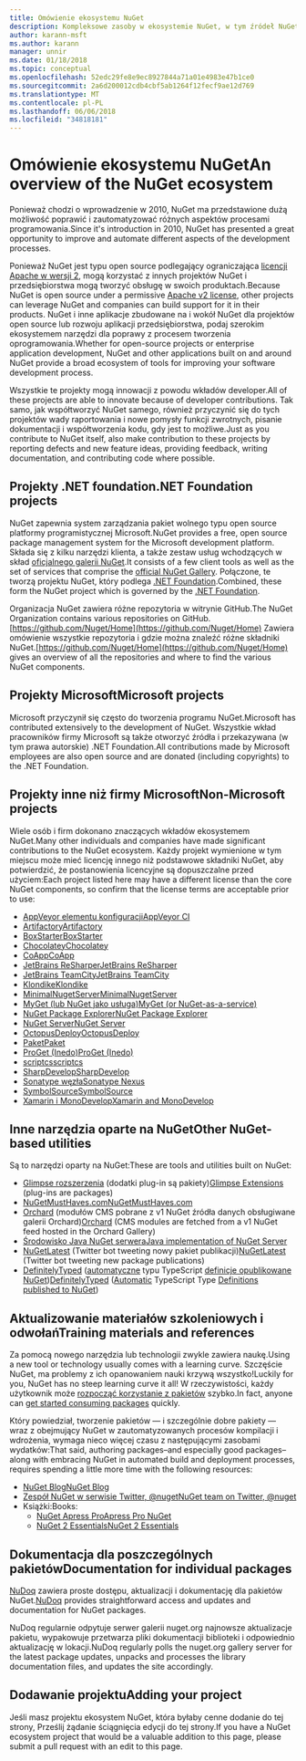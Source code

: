 ```yaml
---
title: Omówienie ekosystemu NuGet
description: Kompleksowe zasoby w ekosystemie NuGet, w tym źródeł NuGet, Microsoft NuGet projektów, narzędzia i materiałów szkoleniowych.
author: karann-msft
ms.author: karann
manager: unnir
ms.date: 01/18/2018
ms.topic: conceptual
ms.openlocfilehash: 52edc29fe8e9ec8927844a71a01e4983e47b1ce0
ms.sourcegitcommit: 2a6d200012cdb4cbf5ab1264f12fecf9ae12d769
ms.translationtype: MT
ms.contentlocale: pl-PL
ms.lasthandoff: 06/06/2018
ms.locfileid: "34818181"
---
```

# <a name="an-overview-of-the-nuget-ecosystem"></a><span data-ttu-id="ece85-103">Omówienie ekosystemu NuGet</span><span class="sxs-lookup"><span data-stu-id="ece85-103">An overview of the NuGet ecosystem</span></span>

<span data-ttu-id="ece85-104">Ponieważ chodzi o wprowadzenie w 2010, NuGet ma przedstawione dużą możliwość poprawić i zautomatyzować różnych aspektów procesami programowania.</span><span class="sxs-lookup"><span data-stu-id="ece85-104">Since it's introduction in 2010, NuGet has presented a great opportunity to improve and automate different aspects of the development processes.</span></span>

<span data-ttu-id="ece85-105">Ponieważ NuGet jest typu open source podlegający ograniczająca [licencji Apache w wersji 2](http://choosealicense.com/licenses/apache/), mogą korzystać z innych projektów NuGet i przedsiębiorstwa mogą tworzyć obsługę w swoich produktach.</span><span class="sxs-lookup"><span data-stu-id="ece85-105">Because NuGet is open source under a permissive [Apache v2 license](http://choosealicense.com/licenses/apache/), other projects can leverage NuGet and companies can build support for it in their products.</span></span> <span data-ttu-id="ece85-106">NuGet i inne aplikacje zbudowane na i wokół NuGet dla projektów open source lub rozwoju aplikacji przedsiębiorstwa, podaj szerokim ekosystemem narzędzi dla poprawy z procesem tworzenia oprogramowania.</span><span class="sxs-lookup"><span data-stu-id="ece85-106">Whether for open-source projects or enterprise application development, NuGet and other applications built on and around NuGet provide a broad ecosystem of tools for improving your software development process.</span></span>

<span data-ttu-id="ece85-107">Wszystkie te projekty mogą innowacji z powodu wkładów developer.</span><span class="sxs-lookup"><span data-stu-id="ece85-107">All of these projects are able to innovate because of developer contributions.</span></span> <span data-ttu-id="ece85-108">Tak samo, jak współtworzyć NuGet samego, również przyczynić się do tych projektów wady raportowania i nowe pomysły funkcji zwrotnych, pisanie dokumentacji i współtworzenia kodu, gdy jest to możliwe.</span><span class="sxs-lookup"><span data-stu-id="ece85-108">Just as you contribute to NuGet itself, also make contribution to these projects by reporting defects and new feature ideas, providing feedback, writing documentation, and contributing code where possible.</span></span>

## <a name="net-foundation-projects"></a><span data-ttu-id="ece85-109">Projekty .NET foundation</span><span class="sxs-lookup"><span data-stu-id="ece85-109">.NET Foundation projects</span></span>

<span data-ttu-id="ece85-110">NuGet zapewnia system zarządzania pakiet wolnego typu open source platformy programistycznej Microsoft.</span><span class="sxs-lookup"><span data-stu-id="ece85-110">NuGet provides a free, open source package management system for the Microsoft development platform.</span></span> <span data-ttu-id="ece85-111">Składa się z kilku narzędzi klienta, a także zestaw usług wchodzących w skład [oficjalnego galerii NuGet](http://www.nuget.org).</span><span class="sxs-lookup"><span data-stu-id="ece85-111">It consists of a few client tools as well as the set of services that comprise the [official NuGet Gallery](http://www.nuget.org).</span></span> <span data-ttu-id="ece85-112">Połączone, te tworzą projektu NuGet, który podlega [.NET Foundation](http://www.dotnetfoundation.org/).</span><span class="sxs-lookup"><span data-stu-id="ece85-112">Combined, these form the NuGet project which is governed by the [.NET Foundation](http://www.dotnetfoundation.org/).</span></span>

<span data-ttu-id="ece85-113">Organizacja NuGet zawiera różne repozytoria w witrynie GitHub.</span><span class="sxs-lookup"><span data-stu-id="ece85-113">The NuGet Organization contains various repositories on GitHub.</span></span> <span data-ttu-id="ece85-114">[https://github.com/Nuget/Home](https://github.com/Nuget/Home) Zawiera omówienie wszystkie repozytoria i gdzie można znaleźć różne składniki NuGet.</span><span class="sxs-lookup"><span data-stu-id="ece85-114">[https://github.com/Nuget/Home](https://github.com/Nuget/Home) gives an overview of all the repositories and where to find the various NuGet components.</span></span>

## <a name="microsoft-projects"></a><span data-ttu-id="ece85-115">Projekty Microsoft</span><span class="sxs-lookup"><span data-stu-id="ece85-115">Microsoft projects</span></span>

<span data-ttu-id="ece85-116">Microsoft przyczynił się często do tworzenia programu NuGet.</span><span class="sxs-lookup"><span data-stu-id="ece85-116">Microsoft has contributed extensively to the development of NuGet.</span></span> <span data-ttu-id="ece85-117">Wszystkie wkład pracowników firmy Microsoft są także otworzyć źródła i przekazywana (w tym prawa autorskie) .NET Foundation.</span><span class="sxs-lookup"><span data-stu-id="ece85-117">All contributions made by Microsoft employees are also open source and are donated (including copyrights) to the .NET Foundation.</span></span>

## <a name="non-microsoft-projects"></a><span data-ttu-id="ece85-118">Projekty inne niż firmy Microsoft</span><span class="sxs-lookup"><span data-stu-id="ece85-118">Non-Microsoft projects</span></span>

<span data-ttu-id="ece85-119">Wiele osób i firm dokonano znaczących wkładów ekosystemem NuGet.</span><span class="sxs-lookup"><span data-stu-id="ece85-119">Many other individuals and companies have made significant contributions to the NuGet ecosystem.</span></span> <span data-ttu-id="ece85-120">Każdy projekt wymienione w tym miejscu może mieć licencję innego niż podstawowe składniki NuGet, aby potwierdzić, że postanowienia licencyjne są dopuszczalne przed użyciem:</span><span class="sxs-lookup"><span data-stu-id="ece85-120">Each project listed here may have a different license than the core NuGet components, so confirm that the license terms are acceptable prior to use:</span></span>

- [<span data-ttu-id="ece85-121">AppVeyor elementu konfiguracji</span><span class="sxs-lookup"><span data-stu-id="ece85-121">AppVeyor CI</span></span>](https://www.appveyor.com/)
- [<span data-ttu-id="ece85-122">Artifactory</span><span class="sxs-lookup"><span data-stu-id="ece85-122">Artifactory</span></span>](https://www.jfrog.com/artifactory/)
- [<span data-ttu-id="ece85-123">BoxStarter</span><span class="sxs-lookup"><span data-stu-id="ece85-123">BoxStarter</span></span>](http://boxstarter.org/)
- [<span data-ttu-id="ece85-124">Chocolatey</span><span class="sxs-lookup"><span data-stu-id="ece85-124">Chocolatey</span></span>](https://chocolatey.org/)
- [<span data-ttu-id="ece85-125">CoApp</span><span class="sxs-lookup"><span data-stu-id="ece85-125">CoApp</span></span>](http://coapp.org/)
- [<span data-ttu-id="ece85-126">JetBrains ReSharper</span><span class="sxs-lookup"><span data-stu-id="ece85-126">JetBrains ReSharper</span></span>](https://resharper-plugins.jetbrains.com/)
- [<span data-ttu-id="ece85-127">JetBrains TeamCity</span><span class="sxs-lookup"><span data-stu-id="ece85-127">JetBrains TeamCity</span></span>](https://www.jetbrains.com/teamcity/)
- [<span data-ttu-id="ece85-128">Klondike</span><span class="sxs-lookup"><span data-stu-id="ece85-128">Klondike</span></span>](https://github.com/themotleyfool/Klondike)
- [<span data-ttu-id="ece85-129">MinimalNugetServer</span><span class="sxs-lookup"><span data-stu-id="ece85-129">MinimalNugetServer</span></span>](https://github.com/TanukiSharp/MinimalNugetServer)
- [<span data-ttu-id="ece85-130">MyGet (lub NuGet jako usługa)</span><span class="sxs-lookup"><span data-stu-id="ece85-130">MyGet (or NuGet-as-a-service)</span></span>](http://www.myget.org/)
- [<span data-ttu-id="ece85-131">NuGet Package Explorer</span><span class="sxs-lookup"><span data-stu-id="ece85-131">NuGet Package Explorer</span></span>](https://github.com/NuGetPackageExplorer/NuGetPackageExplorer)
- [<span data-ttu-id="ece85-132">NuGet Server</span><span class="sxs-lookup"><span data-stu-id="ece85-132">NuGet Server</span></span>](http://nugetserver.net/)
- [<span data-ttu-id="ece85-133">OctopusDeploy</span><span class="sxs-lookup"><span data-stu-id="ece85-133">OctopusDeploy</span></span>](https://octopus.com/)
- [<span data-ttu-id="ece85-134">Paket</span><span class="sxs-lookup"><span data-stu-id="ece85-134">Paket</span></span>](https://fsprojects.github.io/Paket/)
- [<span data-ttu-id="ece85-135">ProGet (Inedo)</span><span class="sxs-lookup"><span data-stu-id="ece85-135">ProGet (Inedo)</span></span>](http://inedo.com/proget)
- [<span data-ttu-id="ece85-136">scriptcs</span><span class="sxs-lookup"><span data-stu-id="ece85-136">scriptcs</span></span>](http://scriptcs.net/)
- [<span data-ttu-id="ece85-137">SharpDevelop</span><span class="sxs-lookup"><span data-stu-id="ece85-137">SharpDevelop</span></span>](http://community.sharpdevelop.net/blogs/mattward/archive/2011/01/23/NuGetSupportInSharpDevelop.aspx)
- [<span data-ttu-id="ece85-138">Sonatype węzła</span><span class="sxs-lookup"><span data-stu-id="ece85-138">Sonatype Nexus</span></span>](http://www.sonatype.com/nexus-repository-sonatype)
- [<span data-ttu-id="ece85-139">SymbolSource</span><span class="sxs-lookup"><span data-stu-id="ece85-139">SymbolSource</span></span>](http://www.symbolsource.org/Public)
- [<span data-ttu-id="ece85-140">Xamarin i MonoDevelop</span><span class="sxs-lookup"><span data-stu-id="ece85-140">Xamarin and MonoDevelop</span></span>](https://github.com/mrward/monodevelop-nuget-addin)

## <a name="other-nuget-based-utilities"></a><span data-ttu-id="ece85-141">Inne narzędzia oparte na NuGet</span><span class="sxs-lookup"><span data-stu-id="ece85-141">Other NuGet-based utilities</span></span>

<span data-ttu-id="ece85-142">Są to narzędzi oparty na NuGet:</span><span class="sxs-lookup"><span data-stu-id="ece85-142">These are tools and utilities built on NuGet:</span></span>

- <span data-ttu-id="ece85-143">[Glimpse rozszerzenia](http://getglimpse.com/Packages) (dodatki plug-in są pakiety)</span><span class="sxs-lookup"><span data-stu-id="ece85-143">[Glimpse Extensions](http://getglimpse.com/Packages) (plug-ins are packages)</span></span>
- [<span data-ttu-id="ece85-144">NuGetMustHaves.com</span><span class="sxs-lookup"><span data-stu-id="ece85-144">NuGetMustHaves.com</span></span>](http://nugetmusthaves.com/)
- <span data-ttu-id="ece85-145">[Orchard](http://www.orchardproject.net/) (modułów CMS pobrane z v1 NuGet źródła danych obsługiwane galerii Orchard)</span><span class="sxs-lookup"><span data-stu-id="ece85-145">[Orchard](http://www.orchardproject.net/) (CMS modules are fetched from a v1 NuGet feed hosted in the Orchard Gallery)</span></span>
- [<span data-ttu-id="ece85-146">Środowisko Java NuGet serwera</span><span class="sxs-lookup"><span data-stu-id="ece85-146">Java implementation of NuGet Server</span></span>](http://jonnyzzz.com/blog/2012/03/07/nuget-server-in-pure-java/)
- <span data-ttu-id="ece85-147">[NuGetLatest](https://twitter.com/NuGetLatest) (Twitter bot tweeting nowy pakiet publikacji)</span><span class="sxs-lookup"><span data-stu-id="ece85-147">[NuGetLatest](https://twitter.com/NuGetLatest) (Twitter bot tweeting new package publications)</span></span>
- <span data-ttu-id="ece85-148">[DefinitelyTyped](http://definitelytyped.org/) ([automatyczne](https://github.com/DefinitelyTyped/NugetAutomation/) typu TypeScript [definicje opublikowane NuGet](http://www.nuget.org/packages?q=DefinitelyTyped))</span><span class="sxs-lookup"><span data-stu-id="ece85-148">[DefinitelyTyped](http://definitelytyped.org/) ([Automatic](https://github.com/DefinitelyTyped/NugetAutomation/) TypeScript Type [Definitions published to NuGet](http://www.nuget.org/packages?q=DefinitelyTyped))</span></span>

## <a name="training-materials-and-references"></a><span data-ttu-id="ece85-149">Aktualizowanie materiałów szkoleniowych i odwołań</span><span class="sxs-lookup"><span data-stu-id="ece85-149">Training materials and references</span></span>

<span data-ttu-id="ece85-150">Za pomocą nowego narzędzia lub technologii zwykle zawiera naukę.</span><span class="sxs-lookup"><span data-stu-id="ece85-150">Using a new tool or technology usually comes with a learning curve.</span></span> <span data-ttu-id="ece85-151">Szczęście NuGet, ma problemy z ich opanowaniem nauki krzywą wszystko!</span><span class="sxs-lookup"><span data-stu-id="ece85-151">Luckily for you, NuGet has no steep learning curve it all!</span></span> <span data-ttu-id="ece85-152">W rzeczywistości, każdy użytkownik może [rozpocząć korzystanie z pakietów](../quickstart/use-a-package.md) szybko.</span><span class="sxs-lookup"><span data-stu-id="ece85-152">In fact, anyone can [get started consuming packages](../quickstart/use-a-package.md) quickly.</span></span>

<span data-ttu-id="ece85-153">Który powiedział, tworzenie pakietów — i szczególnie dobre pakiety — wraz z obejmujący NuGet w zautomatyzowanych procesów kompilacji i wdrożenia, wymaga nieco więcej czasu z następującymi zasobami wydatków:</span><span class="sxs-lookup"><span data-stu-id="ece85-153">That said, authoring packages–and especially good packages–along with  embracing NuGet in automated build and deployment processes, requires spending a little more time with the following resources:</span></span>

- [<span data-ttu-id="ece85-154">NuGet Blog</span><span class="sxs-lookup"><span data-stu-id="ece85-154">NuGet Blog</span></span>](http://blog.nuget.org/)
- [<span data-ttu-id="ece85-155">Zespół NuGet w serwisie Twitter, @nuget</span><span class="sxs-lookup"><span data-stu-id="ece85-155">NuGet team on Twitter, @nuget</span></span>](http://twitter.com/nuget)
- <span data-ttu-id="ece85-156">Książki:</span><span class="sxs-lookup"><span data-stu-id="ece85-156">Books:</span></span>
  - [<span data-ttu-id="ece85-157">NuGet Apress Pro</span><span class="sxs-lookup"><span data-stu-id="ece85-157">Apress Pro NuGet</span></span>](http://bit.ly/ProNuGet)
  - [<span data-ttu-id="ece85-158">NuGet 2 Essentials</span><span class="sxs-lookup"><span data-stu-id="ece85-158">NuGet 2 Essentials</span></span>](http://www.amazon.com/NuGet-2-Essentials-Damir-Arh-ebook/dp/B00GTQD5M4)

## <a name="documentation-for-individual-packages"></a><span data-ttu-id="ece85-159">Dokumentacja dla poszczególnych pakietów</span><span class="sxs-lookup"><span data-stu-id="ece85-159">Documentation for individual packages</span></span>

<span data-ttu-id="ece85-160">[NuDoq](http://nudoq.org) zawiera proste dostępu, aktualizacji i dokumentację dla pakietów NuGet.</span><span class="sxs-lookup"><span data-stu-id="ece85-160">[NuDoq](http://nudoq.org) provides straightforward access and updates and documentation for NuGet packages.</span></span>

<span data-ttu-id="ece85-161">NuDoq regularnie odpytuje serwer galerii nuget.org najnowsze aktualizacje pakietu, wypakowuje przetwarza pliki dokumentacji biblioteki i odpowiednio aktualizację w lokacji.</span><span class="sxs-lookup"><span data-stu-id="ece85-161">NuDoq regularly polls the nuget.org gallery server for the latest package updates, unpacks and processes the library documentation files, and updates the site accordingly.</span></span>

## <a name="adding-your-project"></a><span data-ttu-id="ece85-162">Dodawanie projektu</span><span class="sxs-lookup"><span data-stu-id="ece85-162">Adding your project</span></span>

<span data-ttu-id="ece85-163">Jeśli masz projektu ekosystem NuGet, która byłaby cenne dodanie do tej strony, Prześlij żądanie ściągnięcia edycji do tej strony.</span><span class="sxs-lookup"><span data-stu-id="ece85-163">If you have a NuGet ecosystem project that would be a valuable addition to this page, please  submit a pull request with an edit to this page.</span></span>
